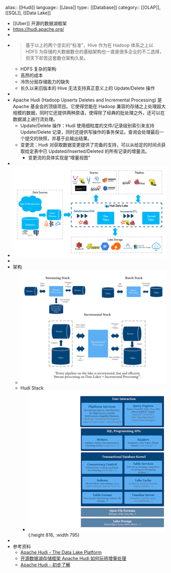 alias:: [[Hudi]]
language:: [[Java]]
type:: [[Database]]
category:: [[OLAP]], [[SQL]], [[Data Lake]]

- [[Uber]] 开源的数据湖框架
- https://hudi.apache.org/
-
- > 基于以上的两个坚实的“标准”，Hive 作为在 Hadoop 体系之上以 HDFS 为存储的大数据数仓的基础架构也一直是很多企业的不二选择，但天下却苦这套数仓架构久矣。
	- HDFS 复杂的架构
	- 高昂的成本
	- 冷热分层存储能力的缺失
	- 长久以来旧版本的 Hive 无法支持真正意义上的 Update/Delete 操作
-
- Apache Hudi (Hadoop Upserts Deletes and Incremental Processing) 是 Apache 基金会的顶级项目。它使得您能在 Hadoop 兼容的存储之上处理超大规模的数据，同时它还提供两种原语，使得除了经典的批处理之外，还可以在数据湖上进行流处理。
	- Update/Delete 操作：Hudi 使用细粒度的文件/记录级别索引来支持 Update/Delete 记录，同时还提供写操作的事务保证。查询会处理最后一个提交的快照，并基于此输出结果。
	- 变更流：Hudi 对获取数据变更提供了完备的支持，可以从给定的时间点获取给定表中已 Updated/Inserted/Deleted 的所有记录的增量流。
		- 变更流的具体实现是“增量视图”
-
- ![image.png](../assets/image_1653292862725_0.png)
-
- 架构
	- ![image.png](../assets/image_1653287884545_0.png)
	- Hudi Stack
		- ![image.png](../assets/image_1653287904024_0.png){:height 816, :width 795}
-
- 参考资料
	- [Apache Hudi - The Data Lake Platform](https://hudi.apache.org/blog/2021/07/21/streaming-data-lake-platform/)
	- [开源数据湖存储框架 Apache Hudi 如何玩转增量处理](https://www.infoq.cn/article/cagidpfjbvcjhkjlsbhe)
	- [Apache Hudi - 初步了解](https://zhuanlan.zhihu.com/p/149706105)
